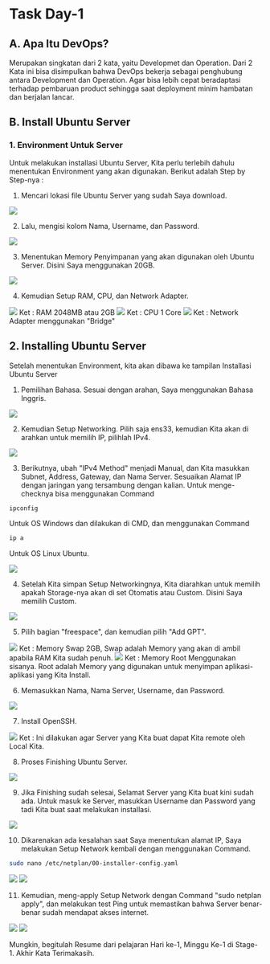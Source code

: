 # Task Day-1

## A. Apa Itu DevOps?
Merupakan singkatan dari 2 kata, yaitu Developmet dan Operation. Dari 2 Kata ini bisa disimpulkan bahwa DevOps bekerja sebagai penghubung antara Development dan Operation. Agar bisa lebih cepat beradaptasi terhadap pembaruan product sehingga saat deployment minim hambatan dan berjalan lancar.

## B. Install Ubuntu Server

### 1. Environment Untuk Server
Untuk melakukan installasi Ubuntu Server, Kita perlu terlebih dahulu menentukan Environment yang akan digunakan. Berikut adalah Step by Step-nya :

1. Mencari lokasi file Ubuntu Server yang sudah Saya download.

<img src="Dokumentasi/Installing Step-1.jpg">

2. Lalu, mengisi kolom Nama, Username, dan Password.

<img src="Dokumentasi/Installing Step-2.jpg">

3. Menentukan Memory Penyimpanan yang akan digunakan oleh Ubuntu Server. Disini Saya menggunakan 20GB.

<img src="Dokumentasi/Installing Step-3.jpg">

4. Kemudian Setup RAM, CPU, dan Network Adapter.

<img src="Dokumentasi/Installing Step-4.jpg">
Ket : RAM 2048MB atau 2GB

<img src="Dokumentasi/Installing Step-5.jpg">
Ket : CPU 1 Core

<img src="Dokumentasi/Installing Step-6.jpg">
Ket : Network Adapter menggunakan "Bridge"

## 2. Installing Ubuntu Server
Setelah menentukan Environment, kita akan dibawa ke tampilan Installasi Ubuntu Server

1. Pemilihan Bahasa. Sesuai dengan arahan, Saya menggunakan Bahasa Inggris.

<img src="Dokumentasi/Installing Step-7.jpg">

2. Kemudian Setup Networking. Pilih saja ens33, kemudian Kita akan di arahkan untuk memilih IP, pilihlah IPv4.

<img src="Dokumentasi/Installing Step-8.jpg">

3. Berikutnya, ubah "IPv4 Method" menjadi Manual, dan Kita masukkan Subnet, Address, Gateway, dan Nama Server. Sesuaikan Alamat IP dengan jaringan yang tersambung dengan kalian. Untuk menge-checknya bisa menggunakan Command
```bash
ipconfig
```
Untuk OS Windows dan dilakukan di CMD, dan menggunakan Command
```bash
ip a
```
Untuk OS Linux Ubuntu.

<img src="Dokumentasi/Installing Step-9.jpg">

4. Setelah Kita simpan Setup Networkingnya, Kita diarahkan untuk memilih apakah Storage-nya akan di set Otomatis atau Custom. Disini Saya memilih Custom.

<img src="Dokumentasi/Installing Step-10.jpg">

5. Pilih bagian "freespace", dan kemudian pilih "Add GPT".

<img src="Dokumentasi/Installing Step-11.jpg">
Ket : Memory Swap 2GB, Swap adalah Memory yang akan di ambil apabila RAM Kita sudah penuh.

<img src="Dokumentasi/Installing Step-12.jpg">
Ket : Memory Root Menggunakan sisanya. Root adalah Memory yang digunakan untuk menyimpan aplikasi-aplikasi yang Kita Install.

6. Memasukkan Nama, Nama Server, Username, dan Password.

<img src="Dokumentasi/Installing Step-13.jpg">

7. Install OpenSSH.

<img src="Dokumentasi/Installing Step-14.jpg">
Ket : Ini dilakukan agar Server yang Kita buat dapat Kita remote oleh Local Kita.

8. Proses Finishing Ubuntu Server.

<img src="Dokumentasi/Installing Step-15.jpg">

9. Jika Finishing sudah selesai, Selamat Server yang Kita buat kini sudah ada. Untuk masuk ke Server, masukkan Username dan Password yang tadi Kita buat saat melakukan installasi.

<img src="Dokumentasi/Installing Step-16.jpg">

10. Dikarenakan ada kesalahan saat Saya menentukan alamat IP, Saya melakukan Setup Network kembali dengan menggunakan Command.
```bash
sudo nano /etc/netplan/00-installer-config.yaml
```
<img src="Dokumentasi/Installing Step-17.jpg">
<img src="Dokumentasi/Installing Step-18.jpg">

11. Kemudian, meng-apply Setup Network dengan Command "sudo netplan apply", dan melakukan test Ping untuk memastikan bahwa Server benar-benar sudah mendapat akses internet.

<img src="Dokumentasi/Installing Step-19.jpg">
<img src="Dokumentasi/Installing Step-20.jpg">

Mungkin, begitulah Resume dari pelajaran Hari ke-1, Minggu Ke-1 di Stage-1. Akhir Kata Terimakasih.
